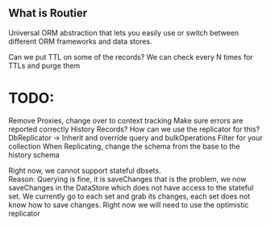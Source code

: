## What is Routier

Universal ORM abstraction that lets you easily use or switch between different ORM frameworks and data stores.

Can we put TTL on some of the records? We can check every N times for TTLs and purge them

# TODO:

Remove Proxies, change over to context tracking
Make sure errors are reported correctly
History Records? How can we use the replicator for this?
DbReplicator -> Inherit and override query and bulkOperations
Filter for your collection
When Replicating, change the schema from the base to the history schema

Right now, we cannot support stateful dbsets.  
Reason: Querying is fine, it is saveChanges that is the problem, we now saveChanges in the DataStore
which does not have access to the stateful set. We currently go to each set and grab its changes,
each set does not know how to save changes. Right now we will need to use the optimistic replicator
